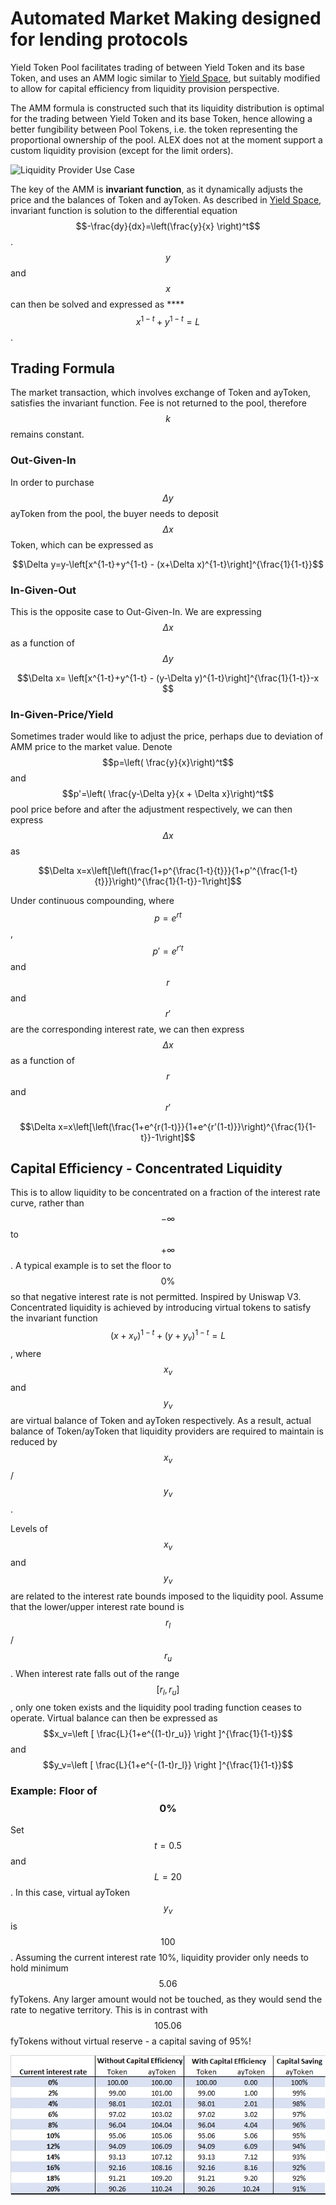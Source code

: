# Automated Market Making designed for lending protocols

Yield Token Pool facilitates trading of between Yield Token and its base Token, and uses an AMM logic similar to [Yield Space](https://yield.is/YieldSpace.pdf), but suitably modified to allow for capital efficiency from liquidity provision perspective.

The AMM formula is constructed such that its liquidity distribution is optimal for the trading between Yield Token and its base Token, hence allowing a better fungibility between Pool Tokens, i.e. the token representing the proportional ownership of the pool. ALEX does not at the moment support a custom liquidity provision \(except for the limit orders\).

![Liquidity Provider Use Case](https://yuml.me/diagram/scruffy/usecase/[Liquidity%20Provider]-%28Go%20to%20ayToken%20/%20Token%20Pool%29,%20%28Go%20to%20ayToken%20/%20Token%20Pool%29-%28Deposit%20ayToken%20&%20Token%29,%20%28Deposit%20ayToken%20&%20Token%29-%28Mint%20ayToken%20/%20Token%20Pool%20Token%29)

The key of the AMM is **invariant function**, as it dynamically adjusts the price and the balances of Token and ayToken. As described in [Yield Space](https://yield.is/YieldSpace.pdf), invariant function is solution to the differential equation $$-\frac{dy}{dx}=\left(\frac{y}{x} \right)^t$$. $$y$$and $$x$$can then be solved and expressed as ****$$x^{1-t}+y^{1-t}=L$$ .

## **Trading Formula**

The market transaction, which involves exchange of Token and ayToken, satisfies the invariant function. Fee is not returned to the pool, therefore $$k$$remains constant.

### Out-Given-In

In order to purchase $$\Delta y$$ayToken from the pool, the buyer needs to deposit $$\Delta x$$Token, which can be expressed as 

$$\Delta y=y-\left[x^{1-t}+y^{1-t} - (x+\Delta x)^{1-t}\right]^{\frac{1}{1-t}}$$

### **In-Given-Out**

This is the opposite case to Out-Given-In. We are expressing $$\Delta x$$as a function of $$ \Delta y $$

$$\Delta x=  \left[x^{1-t}+y^{1-t} - (y-\Delta y)^{1-t}\right]^{\frac{1}{1-t}}-x $$

### In-Given-Price/Yield

Sometimes trader would like to adjust the price, perhaps due to deviation of AMM price to the market value. Denote $$p=\left( \frac{y}{x}\right)^t$$and $$p'=\left( \frac{y-\Delta y}{x + \Delta x}\right)^t$$pool price before and after the adjustment respectively,  we can then express $$\Delta x$$as

$$\Delta x=x\left[\left(\frac{1+p^{\frac{1-t}{t}}}{1+p'^{\frac{1-t}{t}}}\right)^{\frac{1}{1-t}}-1\right]$$

Under continuous compounding, where $$ p=e^{rt}$$, $$ p'=e^{r't}$$and $$r$$ and $$r'$$ are the corresponding interest rate, we can then express$$\Delta x$$as a function of $$r$$ and $$r'$$

$$\Delta x=x\left[\left(\frac{1+e^{r(1-t)}}{1+e^{r'(1-t)}}\right)^{\frac{1}{1-t}}-1\right]$$

## Capital Efficiency - Concentrated Liquidity

This is to allow liquidity to be concentrated on a fraction of the interest rate curve, rather than $$- \infty$$ to $$+ \infty$$. A typical example is to set the floor to $$ 0\% $$ so that negative interest rate is not permitted. Inspired by Uniswap V3. Concentrated liquidity is achieved by introducing virtual tokens to satisfy the invariant function  $$(x+x_v)^{1-t}+(y+y_v)^{1-t}=L$$, where $$x_v$$and $$y_v$$are virtual balance of Token and ayToken respectively. As a result, actual balance of Token/ayToken that liquidity providers are required to maintain is reduced by $$x_v$$/$$y_v$$. 

Levels of $$x_v$$ and $$y_v$$ are related to the interest rate bounds imposed to the liquidity pool. Assume that the lower/upper interest rate bound is$$r_l$$/$$r_u$$. When interest rate falls out of the range $$[ r_l , r_u ]$$, only one token exists and the liquidity pool trading function ceases to operate. Virtual balance can then be expressed as $$x_v=\left [ \frac{L}{1+e^{(1-t)r_u}} \right ]^{\frac{1}{1-t}}$$and $$y_v=\left [ \frac{L}{1+e^{-(1-t)r_l}} \right ]^{\frac{1}{1-t}}$$

### Example: Floor of $$0\%$$

Set $$t=0.5$$and $$L=20$$. In this case, virtual ayToken $$y_v$$is $$100$$. Assuming the current interest rate 10%, liquidity provider only needs to hold minimum $$5.06$$ fyTokens. Any larger amount would not be touched, as they would send the rate to negative territory. This is in contrast with$$105.06$$fyTokens without virtual reserve - a capital saving of 95%!

![Table: Balance of liquidity pool with 0% floor, t=0.5 and L=20. Virtual ayToken is 100.](.gitbook/assets/0floor.png)



